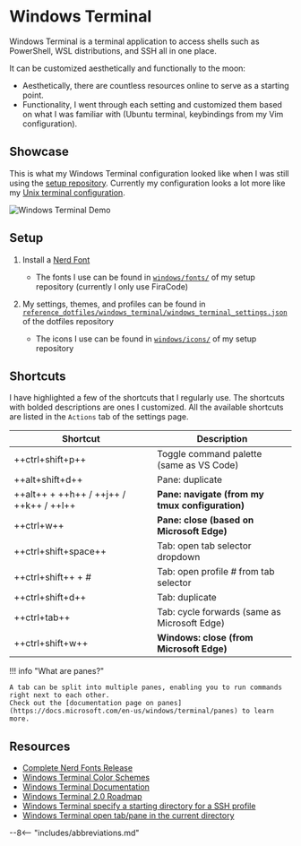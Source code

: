 # Windows Terminal

Windows Terminal is a terminal application to access shells such as PowerShell, WSL distributions, and SSH all in one place.

It can be customized aesthetically and functionally to the moon:

- Aesthetically, there are countless resources online to serve as a starting point.
- Functionality, I went through each setting and customized them based on what I was familiar with (Ubuntu terminal, keybindings from my Vim configuration).

## Showcase

This is what my Windows Terminal configuration looked like when I was still using the [setup repository](https://github.com/patrick-5546/setup).
Currently my configuration looks a lot more like my [Unix terminal configuration](./unix-terminal.md#showcase).

![Windows Terminal Demo](../../assets/windows_terminal_demo.gif)

## Setup

1. Install a [Nerd Font](https://www.nerdfonts.com/font-downloads)
    - The fonts I use can be found in [`windows/fonts/`](https://github.com/patrick-5546/setup/tree/master/windows/fonts)
      of my setup repository (currently I only use FiraCode)

2. My settings, themes, and profiles can be found in [`reference_dotfiles/windows_terminal/windows_terminal_settings.json`](https://github.com/patrick-5546/dotfiles/blob/main/reference_dotfiles/windows_terminal/windows_terminal_settings.json)
   of the dotfiles repository
    - The icons I use can be found in [`windows/icons/`](https://github.com/patrick-5546/setup/tree/master/windows/icons) of my setup repository

## Shortcuts

I have highlighted a few of the shortcuts that I regularly use. The shortcuts with bolded descriptions are ones I customized.
All the available shortcuts are listed in the `Actions` tab of the settings page.

| Shortcut     | Description                          |
| ----------- | ------------------------------------ |
| ++ctrl+shift+p++ | Toggle command palette (same as VS Code) |
| ++alt+shift+d++ | Pane: duplicate |
| ++alt++ + ++h++ / ++j++ / ++k++ / ++l++ | **Pane: navigate (from my tmux configuration)** |
| ++ctrl+w++ | **Pane: close (based on Microsoft Edge)** |
| ++ctrl+shift+space++ | Tab: open tab selector dropdown |
| ++ctrl+shift++ + *#* | Tab: open profile *#* from tab selector |
| ++ctrl+shift+d++ | Tab: duplicate |
| ++ctrl+tab++ | Tab: cycle forwards (same as Microsoft Edge) |
| ++ctrl+shift+w++ | **Windows: close (from Microsoft Edge)** |

!!! info "What are panes?"

    A tab can be split into multiple panes, enabling you to run commands right next to each other.
    Check out the [documentation page on panes](https://docs.microsoft.com/en-us/windows/terminal/panes) to learn more.

## Resources

- [Complete Nerd Fonts Release](https://github.com/ryanoasis/nerd-fonts/releases/tag/v2.1.0)
- [Windows Terminal Color Schemes](https://www.thomasmaurer.ch/2020/06/my-windows-terminal-color-schemes/)
- [Windows Terminal Documentation](https://docs.microsoft.com/en-us/windows/terminal/)
- [Windows Terminal 2.0 Roadmap](https://github.com/microsoft/terminal/blob/main/doc/terminal-v2-roadmap.md)
- [Windows Terminal specify a starting directory for a SSH profile](https://docs.microsoft.com/en-us/windows/terminal/tutorials/ssh#specify-starting-directory)
- [Windows Terminal open tab/pane in the current directory](https://docs.microsoft.com/en-us/windows/terminal/tutorials/new-tab-same-directory)

--8<-- "includes/abbreviations.md"
